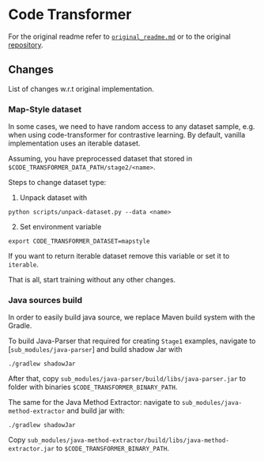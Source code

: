 # Code Transformer

For the original readme refer to [`original_readme.md`](./original_readme.md) or
to the original [repository](https://github.com/danielzuegner/code-transformer#22-javaparser--javamethodextractor).

## Changes

List of changes w.r.t original implementation.

### Map-Style dataset

In some cases, we need to have random access to any dataset sample,
e.g. when using code-transformer for contrastive learning.
By default, vanilla implementation uses an iterable dataset.

Assuming, you have preprocessed dataset that stored in
`$CODE_TRANSFORMER_DATA_PATH/stage2/<name>`.

Steps to change dataset type:
1. Unpack dataset with
```shell
python scripts/unpack-dataset.py --data <name> 
```
2. Set environment variable
```shell
export CODE_TRANSFORMER_DATASET=mapstyle
```
If you want to return iterable dataset remove this variable or set it to `iterable`.

That is all, start training without any other changes.

### Java sources build

In order to easily build java source, we replace Maven build system with the Gradle.

To build Java-Parser that required for creating `Stage1` examples,
navigate to [`sub_modules/java-parser`] and build shadow Jar with
```shell
./gradlew shadowJar
```

After that,
copy `sub_modules/java-parser/build/libs/java-parser.jar` to folder with binaries `$CODE_TRANSFORMER_BINARY_PATH`.

The same for the Java Method Extractor: navigate to `sub_modules/java-method-extractor` and build jar with:
```shell
./gradlew shadowJar
```
Copy `sub_modules/java-method-extractor/build/libs/java-method-extractor.jar` to `$CODE_TRANSFORMER_BINARY_PATH`. 
